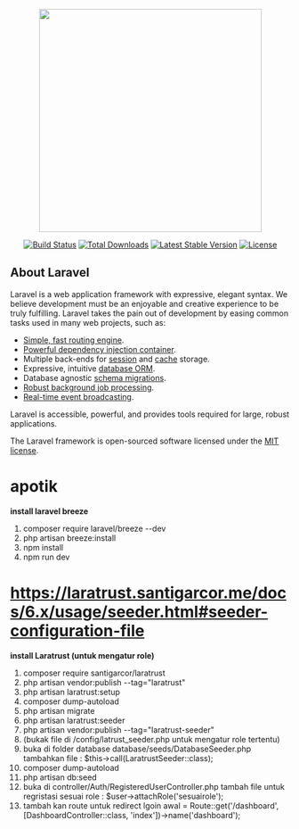 <p align="center"><a href="https://laravel.com" target="_blank"><img src="https://raw.githubusercontent.com/laravel/art/master/logo-lockup/5%20SVG/2%20CMYK/1%20Full%20Color/laravel-logolockup-cmyk-red.svg" width="400"></a></p>

<p align="center">
<a href="https://travis-ci.org/laravel/framework"><img src="https://travis-ci.org/laravel/framework.svg" alt="Build Status"></a>
<a href="https://packagist.org/packages/laravel/framework"><img src="https://img.shields.io/packagist/dt/laravel/framework" alt="Total Downloads"></a>
<a href="https://packagist.org/packages/laravel/framework"><img src="https://img.shields.io/packagist/v/laravel/framework" alt="Latest Stable Version"></a>
<a href="https://packagist.org/packages/laravel/framework"><img src="https://img.shields.io/packagist/l/laravel/framework" alt="License"></a>
</p>

## About Laravel

Laravel is a web application framework with expressive, elegant syntax. We believe development must be an enjoyable and creative experience to be truly fulfilling. Laravel takes the pain out of development by easing common tasks used in many web projects, such as:

- [Simple, fast routing engine](https://laravel.com/docs/routing).
- [Powerful dependency injection container](https://laravel.com/docs/container).
- Multiple back-ends for [session](https://laravel.com/docs/session) and [cache](https://laravel.com/docs/cache) storage.
- Expressive, intuitive [database ORM](https://laravel.com/docs/eloquent).
- Database agnostic [schema migrations](https://laravel.com/docs/migrations).
- [Robust background job processing](https://laravel.com/docs/queues).
- [Real-time event broadcasting](https://laravel.com/docs/broadcasting).

Laravel is accessible, powerful, and provides tools required for large, robust applications.

The Laravel framework is open-sourced software licensed under the [MIT license](https://opensource.org/licenses/MIT).
# apotik
<b> install laravel breeze </b>
1. composer require laravel/breeze --dev
2. php artisan breeze:install
3. npm install
4. npm run dev
# https://laratrust.santigarcor.me/docs/6.x/usage/seeder.html#seeder-configuration-file
<b> install Laratrust (untuk mengatur role) </b>
1. composer require santigarcor/laratrust
2. php artisan vendor:publish --tag="laratrust"
3. php artisan laratrust:setup
4. composer dump-autoload
5. php artisan migrate
6. php artisan laratrust:seeder
7. php artisan vendor:publish --tag="laratrust-seeder" 
8. (bukak file di /config/latrust_seeder.php  untuk mengatur role tertentu)
9. buka di folder database database/seeds/DatabaseSeeder.php tambahkan file : $this->call(LaratrustSeeder::class);
10. composer dump-autoload
11. php artisan db:seed 
12. buka di controller/Auth/RegisteredUserController.php tambah file untuk regristasi sesuai role :  $user->attachRole('sesuairole'); 
13. tambah kan route untuk redirect lgoin awal = Route::get('/dashboard', [DashboardController::class, 'index'])->name('dashboard');
